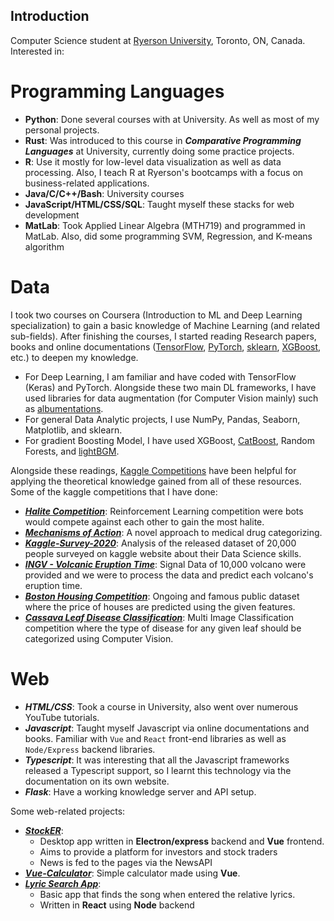 ## Introduction

Computer Science student at [Ryerson University](https://www.ryerson.ca/), Toronto, ON, Canada. Interested in:

# Programming Languages
- **Python**: Done several courses with at University. As well as most of my personal projects.
- **Rust**: Was introduced to this course in ***Comparative Programming Languages*** at University, currently doing some practice projects.
- **R**: Use it mostly for low-level data visualization as well as data processing. Also, I teach R at Ryerson's bootcamps with a focus on business-related applications.
- **Java/C/C++/Bash**: University courses
- **JavaScript/HTML/CSS/SQL**: Taught myself these stacks for web development
- **MatLab**: Took Applied Linear Algebra (MTH719) and programmed in MatLab. Also, did some programming SVM, Regression, and K-means algorithm

# Data
I took two courses on Coursera (Introduction to ML and Deep Learning specialization) to gain a basic knowledge of Machine Learning (and related sub-fields). After finishing the courses, I started reading Research papers, books and online documentations ([TensorFlow](https://www.tensorflow.org/api_docs), [PyTorch](https://pytorch.org/docs/stable/index.html), [sklearn](https://scikit-learn.org/stable/), [XGBoost](https://xgboost.readthedocs.io/en/latest/python/python_intro.html), etc.) to deepen my knowledge. 

- For Deep Learning, I am familiar and have coded with TensorFlow (Keras) and PyTorch. Alongside these two main DL frameworks, I have used libraries for data augmentation (for Computer Vision mainly) such as [albumentations](https://albumentations.ai/).
- For general Data Analytic projects, I use NumPy, Pandas, Seaborn, Matplotlib, and sklearn.
- For gradient Boosting Model, I have used XGBoost, [CatBoost](https://catboost.ai/), Random Forests, and [lightBGM](https://lightgbm.readthedocs.io/en/latest/Features.html).

Alongside these readings, [Kaggle Competitions](https://www.kaggle.com/competitions) have been helpful for applying the theoretical knowledge gained from all of these resources. Some of the kaggle competitions that I have done:

- ***[Halite Competition](https://github.com/damoonsh/Halite)***: Reinforcement Learning competition were bots would compete against each other to gain the most halite.
- ***[Mechanisms of Action](https://github.com/damoonsh/MoA)***: A novel approach to medical drug categorizing. 
- ***[Kaggle-Survey-2020](https://github.com/damoonsh/Kaggle-Survey-2020)***: Analysis of the released dataset of 20,000 people surveyed on kaggle website about their Data Science skills.
- ***[INGV - Volcanic Eruption Time](https://github.com/damoonsh/Volcano)***: Signal Data of 10,000 volcano were provided and we were to process the data and predict each volcano's eruption time.
- ***[Boston Housing Competition](https://github.com/damoonsh/Housing-Competition)***: Ongoing and famous public dataset where the price of houses are predicted using the given features.
- ***[Cassava Leaf Disease Classification](https://github.com/damoonsh/Cassava-Leaf-Disease-Classification)***: Multi Image Classification competition where the type of disease for any given leaf should be categorized using Computer Vision.

# Web
- ***HTML/CSS***: Took a course in University, also went over numerous YouTube tutorials.
- ***Javascript***: Taught myself Javascript via online documentations and books. Familiar with `Vue` and `React` front-end libraries as well as `Node/Express` backend libraries. 
- ***Typescript***: It was interesting that all the Javascript frameworks released a Typescript support, so I learnt this technology via the documentation on its own website.
- ***Flask***: Have a working knowledge server and API setup.

Some web-related projects:
- ***[StockER](https://github.com/damoonsh/StockER)***: 
    - Desktop app written in **Electron/express** backend and **Vue** frontend.
    - Aims to provide a platform for investors and stock traders
    - News is fed to the pages via the NewsAPI
- ***[Vue-Calculator](https://github.com/damoonsh/Vue-Calculator)***: Simple calculator made using **Vue**.
- ***[Lyric Search App](https://github.com/damoonsh/Lyric-search-app)***: 
    - Basic app that finds the song when entered the relative lyrics.
    - Written in **React** using **Node** backend


